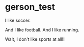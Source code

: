 # gerson_test

I like soccer.

And I like football. And I like running.

Wait, I don't like sports at all!!